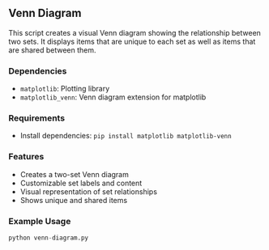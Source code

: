 ## Venn Diagram
This script creates a visual Venn diagram showing the relationship between two sets. It displays items that are unique to each set as well as items that are shared between them.

### Dependencies
- `matplotlib`: Plotting library
- `matplotlib_venn`: Venn diagram extension for matplotlib

### Requirements
- Install dependencies: `pip install matplotlib matplotlib-venn`

### Features
- Creates a two-set Venn diagram
- Customizable set labels and content
- Visual representation of set relationships
- Shows unique and shared items

### Example Usage
```python
python venn-diagram.py
```